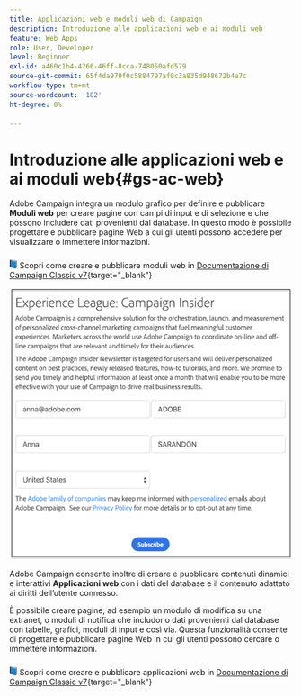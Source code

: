 ```yaml
---
title: Applicazioni web e moduli web di Campaign
description: Introduzione alle applicazioni web e ai moduli web
feature: Web Apps
role: User, Developer
level: Beginner
exl-id: a460c1b4-4266-46ff-8cca-748050afd579
source-git-commit: 65f4da979f0c5884797af0c3a835d948672b4a7c
workflow-type: tm+mt
source-wordcount: '182'
ht-degree: 0%

---
```


# Introduzione alle applicazioni web e ai moduli web{#gs-ac-web}

Adobe Campaign integra un modulo grafico per definire e pubblicare **Moduli web** per creare pagine con campi di input e di selezione e che possono includere dati provenienti dal database. In questo modo è possibile progettare e pubblicare pagine Web a cui gli utenti possono accedere per visualizzare o immettere informazioni.

![](../assets/do-not-localize/book.png) Scopri come creare e pubblicare moduli web in [Documentazione di Campaign Classic v7](https://experienceleague.adobe.com/docs/campaign-classic/using/designing-content/web-forms/about-web-forms.html#designing-content){target="_blank"}

![](assets/sample.png)

Adobe Campaign consente inoltre di creare e pubblicare contenuti dinamici e interattivi **Applicazioni web** con i dati del database e il contenuto adattato ai diritti dell’utente connesso.

È possibile creare pagine, ad esempio un modulo di modifica su una extranet, o moduli di notifica che includono dati provenienti dal database con tabelle, grafici, moduli di input e così via. Questa funzionalità consente di progettare e pubblicare pagine Web in cui gli utenti possono cercare o immettere informazioni.

![](../assets/do-not-localize/book.png) Scopri come creare e pubblicare applicazioni web in [Documentazione di Campaign Classic v7](https://experienceleague.adobe.com/docs/campaign-classic/using/designing-content/web-applications/about-web-applications.html#designing-content){target="_blank"}
